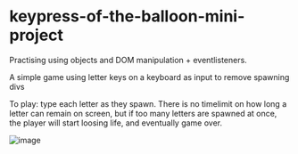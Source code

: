 # keypress-of-the-balloon-mini-project

Practising using objects and DOM manipulation + eventlisteners.

A simple game using letter keys on a keyboard as input to remove spawning divs

To play: type each letter as they spawn. There is no timelimit on how long a letter can remain on screen,
but if too many letters are spawned at once, the player will start loosing life, and eventually game over.

![image](https://github.com/JohnB08/keypress-of-the-balloon-mini-project/assets/142892183/e2cdf1d7-ca36-482c-9aac-604bfdc25071)

